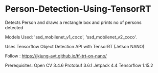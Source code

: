 # Person-Detection-Using-TensorRT
Detects Person and draws a rectangle box and prints no of persons detected

Models Used:
    'ssd_mobilenet_v1_coco',
    'ssd_mobilenet_v2_coco'.    

 Uses Tensorflow Object Detection API with TensorRT (Jetson NANO)
 
Follow : https://jkjung-avt.github.io/tf-trt-on-nano/

 Prerequisites:
  Open CV 3.4.6
  Protobuf 3.6.1
  Jetpack 4.4
  Tensorflow 1.15.2
  
  
